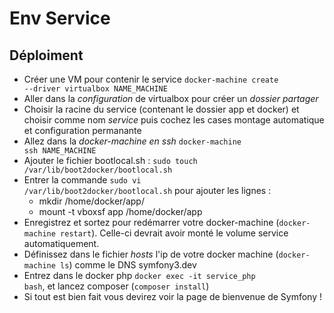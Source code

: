 # Env Service

## Déploiment
  * Créer une VM pour contenir le service <code>docker-machine create --driver virtualbox NAME_MACHINE</code>
  * Aller dans la *configuration* de virtualbox pour créer un *dossier partager*
  * Choisir la racine du service (contenant le dossier app et docker) et choisir comme nom *service* puis cochez les cases montage automatique et configuration permanante
  * Allez dans la *docker-machine en ssh* <code>docker-machine ssh NAME_MACHINE</code>
  * Ajouter le fichier bootlocal.sh : <code>sudo touch /var/lib/boot2docker/bootlocal.sh </code>
  * Entrer la commande <code>sudo vi /var/lib/boot2docker/bootlocal.sh</code> pour ajouter les lignes :
    * mkdir /home/docker/app/
    * mount -t vboxsf app /home/docker/app
  * Enregistrez et sortez pour redémarrer votre docker-machine (<code>docker-machine restart</code>). Celle-ci devrait avoir monté le volume service automatiquement.
  * Définissez dans le fichier *hosts* l'ip de votre docker machine (<code>docker-machine ls</code>) comme le DNS symfony3.dev
  * Entrez dans le docker php <code>docker exec -it service_php bash</code>, et lancez composer (<code>composer install</code>)
  * Si tout est bien fait vous devirez voir la page de bienvenue de Symfony !

